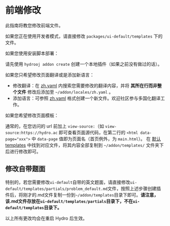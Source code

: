 # 前端修改

此指南将教您修改前端文件。

如果您正在使用开发者模式，请直接修改 `packages/ui-default/templates` 下的文件。

如果您使用安装脚本部署：

请先使用 `hydrooj addon create` 创建一个本地插件（如果之前没有做过的话）。

如果您只希望修改页面翻译或是添加新语言：

- 修改翻译：在 [zh.yaml](https://github.com/hydro-dev/Hydro/blob/master/packages/ui-default/locales/zh.yaml) 内搜索您需要修改的翻译内容，并将 **其所在行而非整个文件** 修改后添加至 `~/addon/locales/zh.yaml` 。
- 添加语言：可参照 [zh.yaml](https://github.com/hydro-dev/Hydro/blob/master/packages/ui-default/locales/zh.yaml) 格式创建一个新文件。欢迎社区参与多国化翻译工作。

如果您希望修改页面模板：

通常的，在您访问的 url 前加上 `view-source:`（如 `view-source:https://hydro.ac` 即可查看页面源代码，在第二行的 `<html data-page="xxx">` 中 `data-page` 值即为页面名（首页例外，为 `main.html`）。
在 [默认 templates](https://github.com/hydro-dev/Hydro/tree/master/packages/ui-default/templates) 中找到对应文件，将其内容全部复制到 `~/addon/templates/` 文件夹下后进行修改即可。

## 修改自带题面

特别的，若您需要修改`ui-default`自带的英文题面，请直接修改`ui-default/templates/partials/problem_default.md`文件，按照上述步骤创建插件后，将刚才的.md文件复制一份到`~/addon/templates`目录下即可。**请注意，该.md文件存放在`ui-default/templates/partials`目录下，不在`ui-default/templates`目录下。**

以上所有更改均会在重启 Hydro 后生效。

